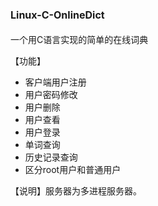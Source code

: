 # <font size=3>Linux-C-OnlineDict</font>

一个用C语言实现的简单的在线词典

【功能】
- 客户端用户注册
- 用户密码修改
- 用户删除
- 用户查看
- 用户登录
- 单词查询
- 历史记录查询
- 区分root用户和普通用户

【说明】服务器为多进程服务器。

